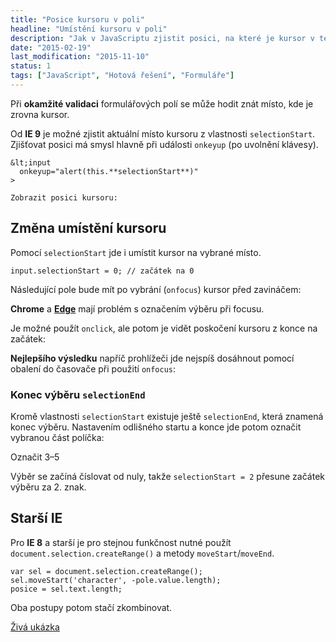 ```yaml
---
title: "Posice kursoru v poli"
headline: "Umístění kursoru v poli"
description: "Jak v JavaScriptu zjistit posici, na které je kursor v textovém poli."
date: "2015-02-19"
last_modification: "2015-11-10"
status: 1
tags: ["JavaScript", "Hotová řešení", "Formuláře"]
---
```


Při **okamžité validaci** formulářových polí se může hodit znát místo, kde je zrovna kursor.

Od **IE 9** je možné zjistit aktuální místo kursoru z vlastnosti `selectionStart`. Zjišťovat posici má smysl hlavně při události `onkeyup` (po uvolnění klávesy).

```
&lt;input
  onkeyup="alert(this.**selectionStart**)"
>
```

    Zobrazit posici kursoru: 

## Změna umístění kursoru

Pomocí `selectionStart` jde i umístit kursor na vybrané místo.

```
input.selectionStart = 0; // začátek na 0
```

Následující pole bude mít po vybrání (`onfocus`) kursor před zavináčem:

**Chrome** a [**Edge**](/microsoft-edge) mají problém s označením výběru při focusu.

Je možné použít `onclick`, ale potom je vidět poskočení kursoru z konce na začátek:

**Nejlepšího výsledku** napříč prohlížeči jde nejspíš dosáhnout pomocí obalení do časovače při použití `onfocus`:

### Konec výběru `selectionEnd`

Kromě vlastnosti `selectionStart` existuje ještě `selectionEnd`, která znamená konec výběru. Nastavením odlišného startu a konce jde potom označit vybranou část políčka:

  Označit 3–5

Výběr se začíná číslovat od nuly, takže `selectionStart = 2` přesune začátek výběru za 2. znak.

## Starší IE

Pro **IE 8** a starší je pro stejnou funkčnost nutné použít `document.selection.createRange()` a metody `moveStart`/`moveEnd`.

```
var sel = document.selection.createRange();
sel.moveStart('character', -pole.value.length);
posice = sel.text.length;
```

Oba postupy potom stačí zkombinovat.

[Živá ukázka](http://kod.djpw.cz/qpkb)